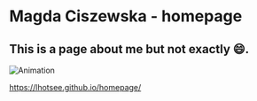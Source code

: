 # Magda Ciszewska - homepage

## This is a page about me but not exactly :smile:. 

![Animation](https://github.com/Lhotsee/homepage/blob/main/images/Animation1.gif?raw=true)

https://lhotsee.github.io/homepage/
